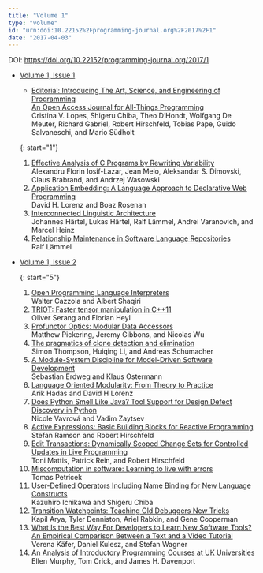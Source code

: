 ```yaml
---
title: "Volume 1"
type: "volume"
id: "urn:doi:10.22152%2Fprogramming-journal.org%2F2017%2F1"
date: "2017-04-03"
---
```

DOI: <https://doi.org/10.22152/programming-journal.org/2017/1>


* [Volume 1, Issue 1](issue1)  

  - [Editorial: Introducing The Art, Science, and Engineering of Programming  
An Open Access Journal for All-Things Programming](../editorial)  
Cristina V. Lopes, Shigeru Chiba, Theo D’Hondt, Wolfgang De Meuter, Richard Gabriel, Robert Hirschfeld, Tobias Pape, Guido Salvaneschi, and Mario Südholt



  {: start="1"}
  1. [Effective Analysis of C Programs by Rewriting Variability](../1)  
Alexandru Florin Iosif-Lazar, Jean Melo, Aleksandar S. Dimovski, Claus Brabrand, and Andrzej Wasowski
  1. [Application Embedding: A Language Approach to Declarative Web Programming](../2)  
David H. Lorenz and Boaz Rosenan
  1. [Interconnected Linguistic Architecture](../3)  
Johannes Härtel, Lukas Härtel, Ralf Lämmel, Andrei Varanovich, and Marcel Heinz
  1. [Relationship Maintenance in Software Language Repositories](../4)  
Ralf Lämmel



* [Volume 1, Issue 2](issue2)  




  {: start="5"}
  1. [Open Programming Language Interpreters](../5)  
Walter Cazzola and Albert Shaqiri
  1. [TRIOT: Faster tensor manipulation in C++11](../6)  
Oliver Serang and Florian Heyl
  1. [Profunctor Optics: Modular Data Accessors](../7)  
Matthew Pickering, Jeremy Gibbons, and Nicolas Wu
  1. [The pragmatics of clone detection and elimination](../8)  
Simon Thompson, Huiqing Li, and Andreas Schumacher
  1. [A Module-System Discipline for Model-Driven Software Development](../9)  
Sebastian Erdweg and Klaus Ostermann
  1. [Language Oriented Modularity: From Theory to Practice](../10)  
Arik Hadas and David H Lorenz
  1. [Does Python Smell Like Java? Tool Support for Design Defect Discovery in Python](../11)  
Nicole Vavrová and Vadim Zaytsev
  1. [Active Expressions: Basic Building Blocks for Reactive Programming](../12)  
Stefan Ramson and Robert Hirschfeld
  1. [Edit Transactions: Dynamically Scoped Change Sets for Controlled Updates in Live Programming](../13)  
Toni Mattis, Patrick Rein, and Robert Hirschfeld
  1. [Miscomputation in software: Learning to live with errors](../14)  
Tomas Petricek
  1. [User-Defined Operators Including Name Binding for New Language Constructs](../15)  
Kazuhiro Ichikawa and Shigeru Chiba
  1. [Transition Watchpoints: Teaching Old Debuggers New Tricks](../16)  
Kapil Arya, Tyler Denniston, Ariel Rabkin, and Gene Cooperman
  1. [What Is the Best Way For Developers to Learn New Software Tools? An Empirical Comparison Between a Text and a Video Tutorial](../17)  
Verena Käfer, Daniel Kulesz, and Stefan Wagner
  1. [An Analysis of Introductory Programming Courses at UK Universities](../18)  
Ellen Murphy, Tom Crick, and James H. Davenport






